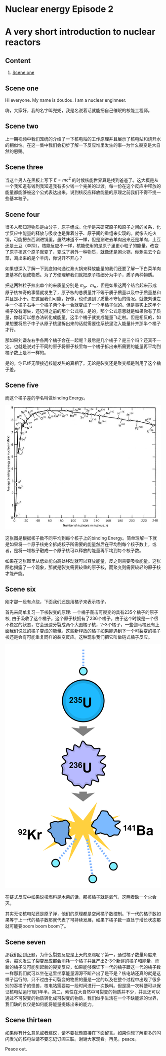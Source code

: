 <!--
Editor Vincent Du
Creation Date: 26.08.2020
Last Update: 26.08.2020
-->


<!--
Markdown 常用语法
# Title
## subtitle 1
### subtitle 2
#### subtitle 3
etc.
--- *** ___分割线
*+- 无序列表
1. 2. 3.有序列表
> 引用的文字
空行 换行
*文字* 斜体
**文字** 粗体
\符号 符号 Latex
$$ 公式 $$
！[标题] (href) 图片
[标题] (href "title") 超链接,目录,文件

表格：
左对齐|居中|右对齐
2|3|5
:--|:--:|--:
2|3|5
10|100|1000

```编程语言（可选）
代码
```
`` 行内代码

~~删除线~~

Tasklist
- [ ] Eat
- [x] Code
  - [x] HTML


@import "xxx.md" 插入文档
-->


# Nuclear energy Episode 2
# A very short introduction to nuclear reactors

## Content
1. [Scene one](#Scene-one)


## Scene one

Hi everyone. 
My name is doudou. 
I am a nuclear enginneer. 

嗨，大家好，我的名字叫兜兜，我是名说着话就能把自己催眠的核能工程师。

## Scene two

上一期视频中我们笼统的介绍了一下核电站的工作原理并且展示了核电站和烧开水的相似性。在这一集中我们会初步了解一下反应堆里发生的事--为什么裂变是大自然的恩赐。

## Scene three

当这个男人在黑板上写下 $E=mc^2$ 的时候核能世界算是找到爸爸了。这大概是从一个我知道有钱到我知道我有多少钱一个完美的过渡。每一份在这个反应中释放的能量都能够被这个公式表达出来。说到核反应释放能量的原理之前我们不得不提一些基本粒子。

## Scene four

很多人都知道物质是由分子，原子组成。化学是来研究原子和原子之间的关系，化学反应中能量的释放与吸收也是靠着分子、原子间的重组来实现的。就像去吃火锅，可能把东西涮进锅里，虽然味道不一样，但是涮进去羊肉出来还是羊肉，土豆还是土豆（单押）。核能反应不一样，核能使用的是原子里更小粒子的能量。改变了原子核这个原子就变了，变成了另外一种物质，就像还是涮火锅，你涮进去个白菜，涮出来的是个羊肉，你说开不开心？

如果想深入了解一下到底如何通过涮火锅来释放能量的我们还要了解一下白菜羊肉更基本的组成物质。为了方便理解我们就把原子核细分为中子，质子两种物质。

把这两种粒子拉出单个的来质量分别是 $m_p$、$m_n$，但是如果这两个结合起来形成原子核神奇的事情就发生了，原子核的总质量并不等于质子质量以及中子质量总和并且是小于。在这里我们可能，好像，也许遇到了质量不守恒的情况。就像刘谦左手一个橘子右手一个橘子两个手一合就变成了一个半橘子似的。但是事实上这半个橘子没有消失，还记得之前的那个公式吗，是的，那个公式意思就是如果你有了质量，你就可以想办法转化成能量，这半个橘子就变成能量飞走啦。但是相反的，如果想要将质子中子从原子核里拆出来的话就需要往系统里注入能量补齐那半个橘子才行。

那如果刘谦左右手各两个橘子合在一起呢？最后是几个橘子？是三个吗？还真不一定。也就是说对于不同的原子将原子核里每一个橘子拆出来所需要的能量再平均到橘子数上是不一样的。

是的，你已经无限接近核能发热的真相了。无论是裂变还是聚变都是利用了这个橘子差。

## Scene five

而这个橘子差的学名叫做binding Energy。

![bindingEnergy](../source/pics/bindingEnergy.png)

这张图是根据核子数不同平均到每个核子上的binding Energy。简单理解一下就是如果将一个原子核完全拆成核子所需要的能量然后在平均到每个核子数上，或者，是将一堆核子融成一个原子核可以释放的能量再平均到每个核子数。

如果在这张图里从低处能向高处移动就可以释放能量，反之则需要吸收能量。这张图也揭露了一个现象，那就是裂变需要较重的原子核，而聚变则需要较轻的原子核才能产能。


## Scene six

刚才那一段有点绕，下面我们还是用橘子来表示核子。

首先来简单复习一下核裂变的原理: 一个橘子轰击可裂变的具有235个橘子的原子核, 由于吸收了这个橘子，这个原子核拥有了236个橘子。由于这个时候是一个很不稳定的状态，它会迅速分裂成两个大图橘子核，2-3个橘子，一些伽马橘还有上面我们说过的橘子变成的能量。这些新释放的橘子如果能遇到下一个可裂变的橘子核还是会有可能重复同样的裂变反应。这种现象我们把它叫做链式橘子反应。

![bindingEnergy](../source/pics/Nuclear_fission.svg.png)

在链式反应中如果说核燃料是木柴的话，那核橘子就是氧气，这两者缺一个火会灭。

其实无论核电站还是原子弹，他们的原理都是空闲橘子数控制。下一代的橘子数如果等于上一代的橘子数那就代表了可持续发展，如果下橘子数一直处于增长状态那就可能要boom boom boom了。

## Scene seven

那我们回到正题，为什么裂变反应是上天的恩赐呢？第一，通过橘子数量角度来讲，每次发生了裂变反应都会消耗一个橘子并且产出2-3个新鲜的橘子和能量，而新的橘子又可能引起新的裂变反应，如果能够保证下一代的橘子跟这一代的橘子数一样那我们就可以坐在这里坐享能量源源不断产出了是不是？核电站还真的就是这样子运行的，只不过由于可裂变的物质的量是一定的以及在整个过程中出现了很多别的吞橘子的怪兽，核电站需要每一段时间进行一次换料。但是换一次料便可以保证核电站运行1到1年半。第二，索性在大自然中可裂变的物质并不少，并且还可以通过不可裂变的物质转化成可裂变的物质，我们似乎生活在一个不缺能源的世界，我们缺的仅仅是如何能将能量提炼出来的能力。

## Scene thirteen

如果你有什么意见或者建议，请不要犹豫直接在下面留言。如果你想了解更多的闪闪发光的核电站请不要忘记订阅三联。谢谢大家观看。再见。peace。

Peace out.
